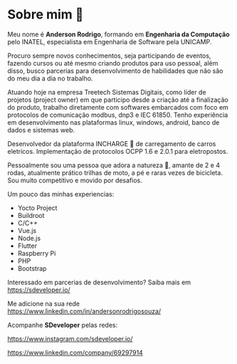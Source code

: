 # Sobre mim 👀

Meu nome é **Anderson Rodrigo**, formando em **Engenharia da Computação** pelo INATEL, especialista em Engenharia de Software pela UNICAMP.

Procuro sempre novos conhecimentos, seja participando de eventos, fazendo cursos ou até mesmo criando produtos para uso pessoal, além disso, busco parcerias para desenvolvimento de habilidades que não são do meu dia a dia no trabalho. 

Atuando hoje na empresa Treetech Sistemas Digitais, como líder de projetos (project owner) em que participo desde a criação até a finalização do produto, trabalho diretamente com softwares embarcados com foco em protocolos de comunicação modbus, dnp3 e IEC 61850. Tenho experiência em desenvolvimento nas plataformas linux, windows, android, banco de dados e sistemas web.

Desenvolvedor da plataforma INCHARGE 🔌  de carregamento de carros eletricos. Implementação de protocolos OCPP 1.6 e 2.0.1 para eletropostos.

Pessoalmente sou uma pessoa que adora a natureza 🌱, amante de 2 e 4 rodas, atualmente prático trilhas de moto, a pé e raras vezes de bicicleta. Sou muito competitivo e movido por desafios.



Um pouco das minhas experiencias:

- Yocto Project
- Buildroot
- C/C++
- Vue.js
- Node.js
- Flutter
- Raspberry Pi
- PHP
- Bootstrap



Interessado em parcerias de desenvolvimento? Saiba mais em https://sdeveloper.io/



Me adicione na sua rede https://www.linkedin.com/in/andersonrodrigosouza/



Acompanhe **SDeveloper** pelas redes:

https://www.instagram.com/sdeveloper.io/

https://www.linkedin.com/company/69297914
